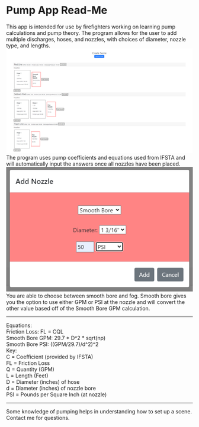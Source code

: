 <h1>Pump App Read-Me</h1>
This app is intended for use by firefighters working on learning pump calculations and pump theory. The program allows for the user to add multiple discharges, hoses, and nozzles, with choices of diameter, nozzle type, and lengths.
<img src="img/Screen.PNG" width=1000px>
The program uses pump coefficients and equations used from IFSTA and will automatically input the answers once all nozzles have been placed.
<img src="img/Add_Nozzle.PNG">
You are able to choose between smooth bore and fog. Smooth bore gives you the option to use either GPM or PSI at the nozzle and will convert the other value based off of the Smooth Bore GPM calculation.
<hr>
Equations:
<br>
Friction Loss: FL = CQL
<br>
Smooth Bore GPM: 29.7 * D^2 * sqrt(np)
<br>
Smooth Bore PSI: ((GPM/29.7)/d^2)^2
<br>
Key: <br>
C = Coefficient (provided by IFSTA) <br>
FL = Friction Loss <br>
Q = Quantity (GPM) <br>
L = Length (Feet) <br>
D = Diameter (inches) of hose <br>
d = Diameter (inches) of nozzle bore <br>
PSI = Pounds per Square Inch (at nozzle) <br>
<hr>
Some knowledge of pumping helps in understanding how to set up a scene. Contact me for questions.

